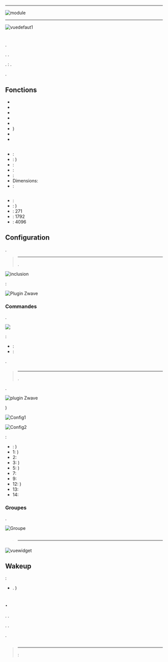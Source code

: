 # 

****

![module](images/fibaro.fgk101-DS18B20/module.jpg)

****

![vuedefaut1](images/fibaro.fgk101-DS18B20/vuedefaut1.jpg)

# 

.

. .

.  : .

.

## Fonctions

-   
-   
-   
-   
-   
-   )
-   
-   

## 

-    : 
-    : )
-    : 
-    : 
-    : 
-   Dimensions: 
-    : 

## 

-    : 
-    : )
-    : 271
-    : 1792
-    : 4096

## Configuration

 [](https://doc.jeedom.com/de_DE/plugins/automation%20protocol/openzwave/).

> ****
>
> .

![inclusion](images/fibaro.fgk101-DS18B20/inclusion.jpg)

 :

![Plugin Zwave](images/fibaro.fgk101-DS18B20/information.jpg)

### Commandes

.

![](images/fibaro.fgk101-DS18B20/commandes.jpg)

 :

-    : 
-    : 

.

### 

> ****
>
> .

.

![ plugin Zwave](images/plugin/bouton_configuration.jpg)

)

![Config1](images/fibaro.fgk101-DS18B20/config1.jpg)

![Config2](images/fibaro.fgk101-DS18B20/config2.jpg)

 :

-    : )
-   1: )
-   2: 
-   3: )
-   5: )
-   7: 
-   9: 
-   12: )
-   13: 
-   14: 

### Groupes

.

![Groupe](images/fibaro.fgk101-DS18B20/groupe.jpg)

## 

### 

> ****
>
> 

### 

![vuewidget](images/fibaro.fgk101-DS18B20/vuewidget.jpg)

## Wakeup

 :

-   . )

## .

. .

. .

.

## 

> ****
>
>  : 
